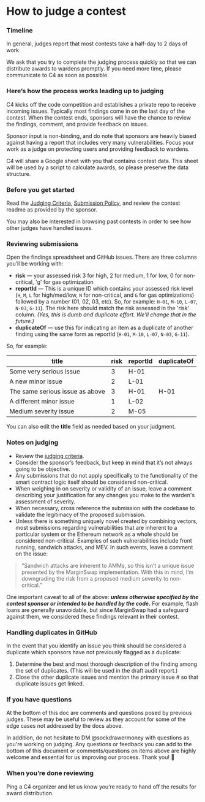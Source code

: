# How to judge a contest

### Timeline

In general, judges report that most contests take a half-day to 2 days of work&#x20;

We ask that you try to complete the judging process quickly so that we can distribute awards to wardens promptly. If you need more time, please communicate to C4 as soon as possible.

### Here’s how the process works leading up to judging

C4 kicks off the code competition and establishes a private repo to receive incoming issues. Typically most findings come in on the last day of the contest. When the contest ends, sponsors will have the chance to review the findings, comment, and provide feedback on issues.

Sponsor input is non-binding, and do note that sponsors are heavily biased against having a report that includes very many vulnerabilities. Focus your work as a judge on protecting users and providing feedback to wardens.

C4 will share a Google sheet with you that contains contest data. This sheet will be used by a script to calculate awards, so please preserve the data structure.

### Before you get started

Read the [Judging Criteria](../wardens/judging-criteria.md), [Submission Policy](../wardens/submission-policy.md), and review the contest readme as provided by the sponsor.

You may also be interested in browsing past contests in order to see how other judges have handled issues.

### Reviewing submissions

Open the findings spreadsheet and GitHub issues. There are three columns you’ll be working with:

* **risk** — your assessed risk 3 for high, 2 for medium, 1 for low, 0 for non-critical, 'g' for gas optimization
* **reportId** — This is a unique ID which contains your assessed risk level (`H`, `M`, `L` for high/med/low, `N` for non-critical, and `G` for gas optimizations) followed by a number (01, 02, 03, etc). So, for example: `H-01`, `M-10`, `L-07`, `N-03`, `G-11`). The risk here should match the risk assessed in the 'risk' column. _(Yes, this is dumb and duplicate effort. We'll change that in the future.)_
* **duplicateOf** — use this for indicating an item as a duplicate of another finding using the same form as reportId (`H-01`, `M-10`, `L-07`, `N-03`, `G-11`).

So, for example:

| title                            | risk | reportId | duplicateOf |
| -------------------------------- | ---- | -------- | ----------- |
| Some very serious issue          | 3    | H-01     |             |
| A new minor issue                | 2    | L-01     |             |
| The same serious issue as above  | 3    | H-01     | H-01        |
| A different minor issue          | 1    | L-02     |             |
| Medium severity issue            | 2    | M-05     |             |

You can also edit the **title** field as needed based on your judgment.

### Notes on judging

* Review the [judging criteria](https://code423n4.com/judging-criteria/).
* Consider the sponsor’s feedback, but keep in mind that it’s not always going to be objective.
* Any submissions that do not apply specifically to the functionality of the smart contract logic itself should be considered non-critical.
* When weighing in on severity or validity of an issue, leave a comment describing your justification for any changes you make to the warden's assessment of severity.
* When necessary, cross reference the submission with the codebase to validate the legitimacy of the proposed submission.
* Unless there is something uniquely novel created by combining vectors, most submissions regarding vulnerabilities that are inherent to a particular system or the Ethereum network as a whole should be considered non-critical. Examples of such vulnerabilities include front running, sandwich attacks, and MEV. In such events, leave a comment on the issue:

> “Sandwich attacks are inherent to AMMs, so this isn’t a unique issue presented by the MarginSwap implementation. With this in mind, I’m downgrading the risk from a proposed medium severity to non-critical.”

One important caveat to all of the above: _**unless otherwise specified by the contest sponsor or intended to be handled by the code**_**.** For example, flash loans are generally unavoidable, but since MarginSwap had a safeguard against them, we considered these findings relevant in their contest.

### Handling duplicates in GitHub

In the event that you identify an issue you think should be considered a duplicate which sponsors have not previously flagged as a duplicate:

1. Determine the best and most thorough description of the finding among the set of duplicates. (This will be used in the draft audit report.)
2. Close the other duplicate issues and mention the primary issue # so that duplicate issues get linked.

### If you have questions

At the bottom of this doc are comments and questions posed by previous judges. These may be useful to review as they account for some of the edge cases not addressed by the docs above.

In addition, do not hesitate to DM @sockdrawermoney with questions as you're working on judging. Any questions or feedback you can add to the bottom of this document or comments/questions on items above are highly welcome and essential for us improving our process. Thank you! 🙏

### When you’re done reviewing

Ping a C4 organizer and let us know you’re ready to hand off the results for award distribution.
